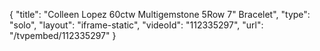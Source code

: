 {
    "title": "Colleen Lopez 60ctw Multigemstone 5Row 7\" Bracelet",
    "type": "solo",
    "layout": "iframe-static",
    "videoId": "112335297",
    "url": "\/tvpembed\/112335297"
}